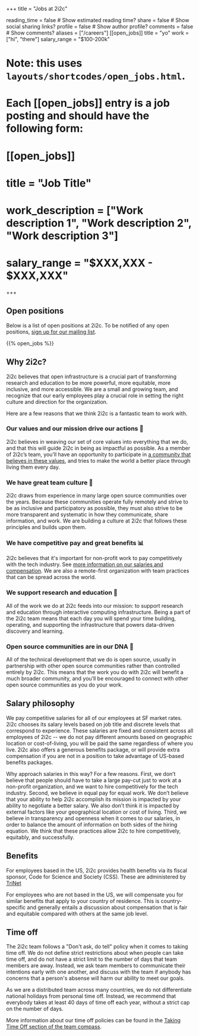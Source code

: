 +++
title = "Jobs at 2i2c"

reading_time = false  # Show estimated reading time?
share = false  # Show social sharing links?
profile = false  # Show author profile?
comments = false  # Show comments?
aliases = ["/careers"]
[[open_jobs]]
title = "yo"
work = ["hi", "there"]
salary_range = "$100-200k"

# Note: this uses `layouts/shortcodes/open_jobs.html`.
# Each [[open_jobs]] entry is a job posting and should have the following form:
#
# [[open_jobs]]
# title = "Job Title"
# work_description = ["Work description 1", "Work description 2", "Work description 3"]
# salary_range = "$XXX,XXX - $XXX,XXX"
+++

## Open positions

Below is a list of open positions at 2i2c. To be notified of any open positions, [sign up for our mailing list](/#contact).

{{% open_jobs %}}

## Why 2i2c?

2i2c believes that open infrastructure is a crucial part of transforming research and education to be more powerful, more equitable, more inclusive, and more accessible. We are a small and growing team, and recognize that our early employees play a crucial role in setting the right culture and direction for the organization.

Here are a few reasons that we think 2i2c is a fantastic team to work with.

### Our values and our mission drive our actions 🧭

2i2c believes in weaving our set of core values into everything that we do, and that this will guide 2i2c in being as impactful as possible. As a member of 2i2c’s team, you’ll have an opportunity to participate in [a community that believes in these values](/about), and tries to make the world a better place through living them every day.

### We have great team culture 🙌

2i2c draws from experience in many large open source communities over the years. Because these communities operate fully remotely and strive to be as inclusive and participatory as possible, they must also strive to be more transparent and systematic in how they communicate, share information, and work. We are building a culture at 2i2c that follows these principles and builds upon them.

### We have competitive pay and great benefits 📊

2i2c believes that it's important for non-profit work to pay competitively with the tech industry. See [more information on our salaries and compensation](#salaries-and-benefits). We are also a remote-first organization with team practices that can be spread across the world.

### We support research and education 🔬

All of the work we do at 2i2c feeds into our mission: to support research and education through interactive computing infrastructure. Being a part of the 2i2c team means that each day you will spend your time building, operating, and supporting the infrastructure that powers data-driven discovery and learning.

### Open source communities are in our DNA 🤝

All of the technical development that we do is open source, usually in partnership with other open source communities rather than controlled entirely by 2i2c. This means that the work you do with 2i2c will benefit a much broader community, and you’ll be encouraged to connect with other open source communities as you do your work.

## Salary philosophy

We pay competitive salaries for all of our employees at SF market rates. 2i2c chooses its salary levels based on job title and discrete levels that correspond to experience. These salaries are fixed and consistent across all employees of 2i2c -- we do not pay different amounts based on geographic location or cost-of-living, you will be paid the same regardless of where you live. 2i2c also offers a generous benefits package, or will provide extra compensation if you are not in a position to take advantage of US-based benefits packages.

Why approach salaries in this way? For a few reasons. First, we don’t believe that people should have to take a large pay-cut just to work at a non-profit organization, and we want to hire competitively for the tech industry. Second, we believe in equal pay for equal work. We don’t believe that your ability to help 2i2c accomplish its mission is impacted by your ability to negotiate a better salary. We also don’t think it is impacted by external factors like your geographical location or cost of living. Third, we believe in transparency and openness when it comes to our salaries, in order to balance the amount of information on both sides of the hiring equation. We think that these practices allow 2i2c to hire competitively, equitably, and successfully.

## Benefits

For employees based in the US, 2i2c provides health benefits via its fiscal sponsor, Code for Science and Society (CSS).
These are administered by [TriNet](https://www.trinet.com)

For employees who are not based in the US, we will compensate you for similar benefits that apply to your country of residence. This is country-specific and generally entails a discussion about compensation that is fair and equitable compared with others at the same job level.

## Time off

The 2i2c team follows a "Don't ask, do tell" policy when it comes to taking time off.
We do not define strict restrictions about when people can take time off, and do not have a strict limit to the number of days that team members are away.
Instead, we ask team members to communicate their intentions early with one another, and discuss with the team if anybody has concerns that a person's absense will harm our ability to meet our goals.

As we are a distributed team across many countries, we do not differentiate national holidays from personal time off.
Instead, we recommend that everybody takes at least 40 days of time off each year, without a strict cap on the number of days.

More information about our time off policies can be found in the [Taking Time Off section of the team compass](https://team-compass.2i2c.org/en/latest/hr/time-off.html).

